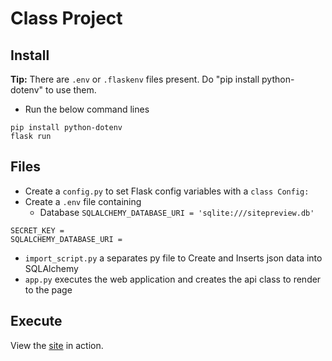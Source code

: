 # Class Project

## Install

**Tip:** There are `.env` or `.flaskenv` files present. Do "pip install python-dotenv" to use them.

- Run the below command lines

```
pip install python-dotenv
flask run
```

## Files

- Create a `config.py` to set Flask config variables with a `class Config:`
- Create a `.env` file containing
    - Database `SQLALCHEMY_DATABASE_URI = 'sqlite:///sitepreview.db'`
```
SECRET_KEY =
SQLALCHEMY_DATABASE_URI =
```
- `import_script.py` a separates py file to Create and Inserts json data into SQLAlchemy
- `app.py` executes the web application and creates the api class to render to the page

## Execute

View the [site](https://python-web-scrapping.herokuapp.com/) in action.